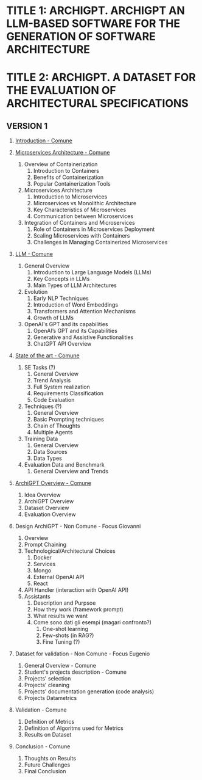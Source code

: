 # TITLE 1: ARCHIGPT. ARCHIGPT AN LLM-BASED SOFTWARE FOR THE GENERATION OF SOFTWARE ARCHITECTURE
# TITLE 2: ARCHIGPT. A DATASET FOR THE EVALUATION OF ARCHITECTURAL SPECIFICATIONS

## VERSION 1

1) [Introduction - Comune]()

2) [Microservices Architecture - Comune]()
   1) Overview of Containerization
      1) Introduction to Containers
      2) Benefits of Containerization
      3) Popular Containerization Tools
   2) Microservices Architecture
      1) Introduction to Microservices
      2) Microservices vs Monolithic Architecture
      3) Key Characteristics of Microservices
      4) Communication between Microservices
   3) Integration of Containers and Microservices
      1) Role of Containers in Microservices Deployment
      2) Scaling Microservices with Containers
      3) Challenges in Managing Containerized Microservices

3) [LLM - Comune](https://www.overleaf.com/project/66d97be4ccb0bd4078b2a640)
   1) General Overview
      1) Introduction to Large Language Models (LLMs)
      2) Key Concepts in LLMs
      3) Main Types of LLM Architectures
   2) Evolution
      1) Early NLP Techniques
      2) Introduction of Word Embeddings
      3) Transformers and Attention Mechanisms
      4) Growth of LLMs
   3) OpenAI's GPT and its capabilities
      1) OpenAI’s GPT and its Capabilities
      2) Generative and Assistive Functionalities
      3) ChatGPT API Overview

4) [State of the art - Comune](https://www.overleaf.com/project/65d4cfc777e42fd16398f59b)
   1) SE Tasks (?)
      1) General Overview
      2) Trend Analysis
      3) Full System realization
      4) Requirements Classification
      5) Code Evaluation
   2) Techniques (?)
      1) General Overview
      2) Basic Prompting techniques
      3) Chain of Thoughts
      4) Multiple Agents
   3) Training Data
      1) General Overview
      2) Data Sources
      3) Data Types
   4) Evaluation Data and Benchmark
      1) General Overview and Trends

5) [ArchiGPT Overview - Comune]()
   1) Idea Overview
   2) ArchiGPT Overview
   3) Dataset Overview
   4) Evaluation Overview
   
6) Design ArchiGPT - Non Comune - Focus Giovanni
   1) Overview
   2) Prompt Chaining
   3) Technological/Architectural Choices
      1) Docker
      2) Services
      3) Mongo
      4) External OpenAI API
      5) React
   4) API Handler (interaction with OpenAI API)
   5) Assistants
      1) Description and Purpsoe
      2) How they work (framework prompt)
      3) What results we want
      4) Come sono dati gli esempi (magari confronto?)
         1) One-shot learning
         2) Few-shots (in RAG?)
         3) Fine Tuning (?)

7) Dataset for validation - Non Comune - Focus Eugenio
   1) General Overview - Comune
   2) Student's projects description - Comune 
   3) Projects' selection
   4) Projects' cleaning
   5) Projects' documentation generation (code analysis)
   6) Projects Datametrics

8) Validation - Comune
   1) Defnition of Metrics
   2) Definition of Algoritms used for Metrics
   3) Results on Dataset

9) Conclusion - Comune
   1) Thoughts on Results
   2) Future Challenges
   3) Final Conclusion